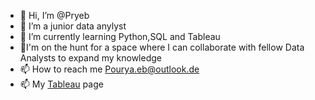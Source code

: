 - 👋 Hi, I’m @Pryeb
- 👀 I’m a junior data anylyst
- 🌱 I’m currently learning Python,SQL and Tableau
- 💞️I'm on the hunt for a space where I can collaborate with fellow Data Analysts to expand my knowledge
- 📫 How to reach me Pourya.eb@outlook.de
- 📫 My <a href="https://public.tableau.com/app/profile/pourya.ebrahimi4144/vizzes">Tableau</a> page

